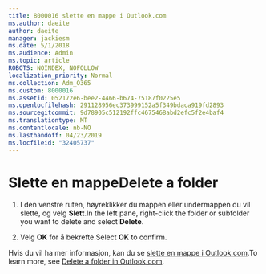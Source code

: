 ```yaml
---
title: 8000016 slette en mappe i Outlook.com
ms.author: daeite
author: daeite
manager: jackiesm
ms.date: 5/1/2018
ms.audience: Admin
ms.topic: article
ROBOTS: NOINDEX, NOFOLLOW
localization_priority: Normal
ms.collection: Adm_O365
ms.custom: 8000016
ms.assetid: 052172e6-bee2-4466-b674-75187f0225e5
ms.openlocfilehash: 291128956ec373999152a5f349bdaca919fd2893
ms.sourcegitcommit: 9d78905c512192ffc4675468abd2efc5f2e4baf4
ms.translationtype: MT
ms.contentlocale: nb-NO
ms.lasthandoff: 04/23/2019
ms.locfileid: "32405737"
---
```

# <a name="delete-a-folder"></a><span data-ttu-id="5235e-102">Slette en mappe</span><span class="sxs-lookup"><span data-stu-id="5235e-102">Delete a folder</span></span>

1. <span data-ttu-id="5235e-103">I den venstre ruten, høyreklikker du mappen eller undermappen du vil slette, og velg **Slett**.</span><span class="sxs-lookup"><span data-stu-id="5235e-103">In the left pane, right-click the folder or subfolder you want to delete and select **Delete**.</span></span> 
    
2. <span data-ttu-id="5235e-104">Velg **OK** for å bekrefte.</span><span class="sxs-lookup"><span data-stu-id="5235e-104">Select **OK** to confirm.</span></span> 
    
<span data-ttu-id="5235e-105">Hvis du vil ha mer informasjon, kan du se [slette en mappe i Outlook.com](https://go.microsoft.com/fwlink/p/?linkid=873134).</span><span class="sxs-lookup"><span data-stu-id="5235e-105">To learn more, see [Delete a folder in Outlook.com](https://go.microsoft.com/fwlink/p/?linkid=873134).</span></span>
  

